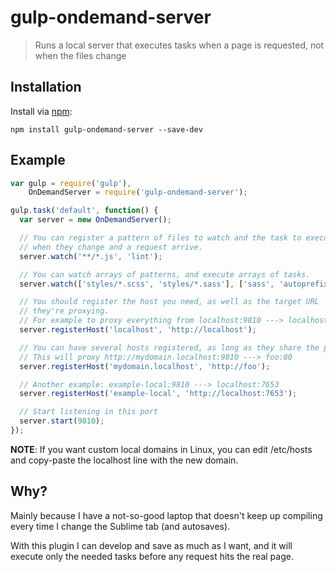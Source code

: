 
# gulp-ondemand-server

> Runs a local server that executes tasks when a page is requested, not when the files change


## Installation

Install via [npm](https://npmjs.org/package/gulp-ondemand-server):

```
npm install gulp-ondemand-server --save-dev
```


## Example

```js
var gulp = require('gulp'),
    OnDemandServer = require('gulp-ondemand-server');

gulp.task('default', function() {
  var server = new OnDemandServer();

  // You can register a pattern of files to watch and the task to execute
  // when they change and a request arrive.
  server.watch('**/*.js', 'lint');

  // You can watch arrays of patterns, and execute arrays of tasks.
  server.watch(['styles/*.scss', 'styles/*.sass'], ['sass', 'autoprefixer']);

  // You should register the host you need, as well as the target URL
  // they're proxying.
  // For example to proxy everything from localhost:9810 ---> localhost:80
  server.registerHost('localhost', 'http://localhost');

  // You can have several hosts registered, as long as they share the proxy port
  // This will proxy http://mydomain.localhost:9810 ---> foo:80
  server.registerHost('mydomain.localhost', 'http://foo');

  // Another example: example-local:9810 ---> localhost:7653
  server.registerHost('example-local', 'http://localhost:7653');

  // Start listening in this port
  server.start(9810);
});
```

**NOTE**: If you want custom local domains in Linux, you can edit /etc/hosts
and copy-paste the localhost line with the new domain.


## Why?

Mainly because I have a not-so-good laptop that doesn't keep up compiling
every time I change the Sublime tab (and autosaves).

With this plugin I can develop and save as much as I want, and it will execute
only the needed tasks before any request hits the real page.
